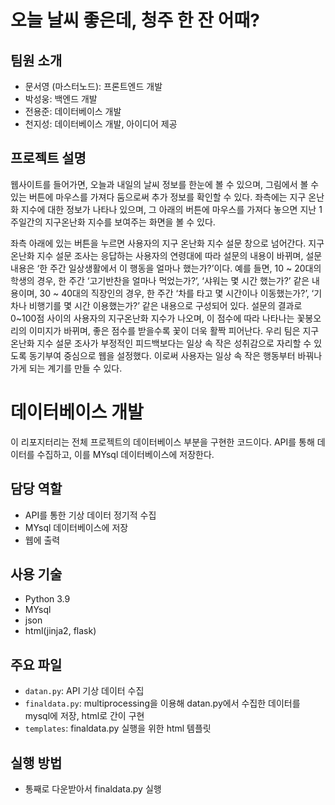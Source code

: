 # 오늘 날씨 좋은데, 청주 한 잔 어때?

## 팀원 소개
- 문서영 (마스터노드): 프론트엔드 개발
- 박성웅: 백엔드 개발
- 전용준: 데이터베이스 개발
- 천지성: 데이터베이스 개발, 아이디어 제공

## 프로젝트 설명
웹사이트를 들어가면, 오늘과 내일의 날씨 정보를 한눈에 볼 수 있으며, 그림에서 볼 수 있는 버튼에 마우스를 가져다 둠으로써 추가 정보를 확인할 수 있다.
좌측에는 지구 온난화 지수에 대한 정보가 나타나 있으며, 그 아래의 버튼에 마우스를 가져다 놓으면 지난 1주일간의 지구온난화 지수를 보여주는 화면을 볼 수 있다.

 좌측 아래에 있는 버튼을 누르면 사용자의 지구 온난화 지수 설문 창으로 넘어간다.
지구 온난화 지수 설문 조사는 응답하는 사용자의 연령대에 따라 설문의 내용이 바뀌며, 설문 내용은 ‘한 주간 일상생활에서 이 행동을 얼마나 했는가?’이다.
 예를 들면, 10 ~ 20대의 학생의 경우, 한 주간 ‘고기반찬을 얼마나 먹었는가?’, ‘샤워는 몇 시간 했는가?’ 같은 내용이며, 30 ~ 40대의 직장인의 경우, 한 주간 ‘차를 타고 몇 시간이나 이동했는가?’, ‘기차나 비행기를 몇 시간 이용했는가?’ 같은 내용으로 구성되어 있다.
 설문의 결과로 0~100점 사이의 사용자의 지구온난화 지수가 나오며, 이 점수에 따라 나타나는 꽃봉오리의 이미지가 바뀌며, 좋은 점수를 받을수록 꽃이 더욱 활짝 피어난다.
 우리 팀은 지구 온난화 지수 설문 조사가 부정적인 피드백보다는 일상 속 작은 성취감으로 자리할 수 있도록 동기부여 중심으로 웹을 설정했다. 이로써 사용자는 일상 속 작은 행동부터 바꿔나가게 되는 계기를 만들 수 있다.

# 데이터베이스 개발

이 리포지터리는 전체 프로젝트의 데이터베이스 부분을 구현한 코드이다. API를 통해 데이터를 수집하고, 이를 MYsql 데이터베이스에 저장한다.

## 담당 역할
- API를 통한 기상 데이터 정기적 수집
- MYsql 데이터베이스에 저장
- 웹에 출력

## 사용 기술
- Python 3.9
- MYsql
- json
- html(jinja2, flask)

## 주요 파일
- `datan.py`: API 기상 데이터 수집
- `finaldata.py`: multiprocessing을 이용해 datan.py에서 수집한 데이터를 mysql에 저장, html로 간이 구현 
- `templates`: finaldata.py 실행을 위한 html 템플릿

## 실행 방법
- 통째로 다운받아서 finaldata.py 실행

